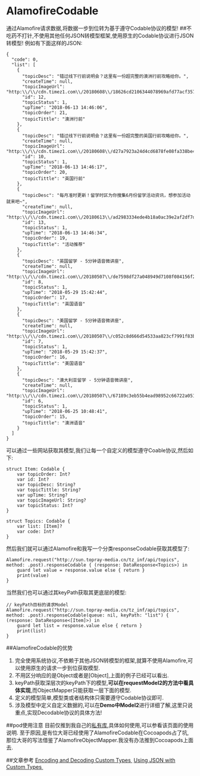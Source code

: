 # AlamofireCodable
通过Alamofire请求数据,将数据一步到位转为基于遵守Codable协议的模型!
##不吃药不打针,不使用其他任何JSON转模型框架,使用原生的Codable协议进行JSON转模型!
例如有下面这样的JSON:

```
{
  "code": 0,
  "list": [
    {
      "topicDesc": "错过线下行前说明会？这里有一份超完整的澳洲行前攻略给你。",
      "createTime": null,
      "topicImageUrl": "http:\\/\\/cdn.timez1.com\\/20180608\\/18626cd2106344078969afd77acf3572.jpg",
      "id": 12,
      "topicStatus": 1,
      "upTime": "2018-06-13 14:46:06",
      "topicOrder": 21,
      "topicTittle": "澳洲行前"
    },
    {
      "topicDesc": "错过线下行前说明会？这里有一份超完整的英国行前攻略给你。",
      "createTime": null,
      "topicImageUrl": "http:\\/\\/cdn.timez1.com\\/20180608\\/d27a7923a24d4cd6878fe08fa338be45.jpg",
      "id": 10,
      "topicStatus": 1,
      "upTime": "2018-06-13 14:46:17",
      "topicOrder": 20,
      "topicTittle": "英国行前"
    },
    {
      "topicDesc": "每月准时更新！留学时区为你搜集6月份留学活动资讯，想参加活动就来吧~",
      "createTime": null,
      "topicImageUrl": "http:\\/\\/cdn.timez1.com\\/20180613\\/ad2983334ede4b18a0ac39e2af2df7de.jpg",
      "id": 13,
      "topicStatus": 1,
      "upTime": "2018-06-13 14:46:34",
      "topicOrder": 19,
      "topicTittle": "活动推荐"
    },
    {
      "topicDesc": "英国留学 - 5分钟语音微讲座",
      "createTime": null,
      "topicImageUrl": "http:\\/\\/cdn.timez1.com\\/20180507\\/de7598df27a048949d7108f084156f2e.jpg",
      "id": 8,
      "topicStatus": 1,
      "upTime": "2018-05-29 15:42:44",
      "topicOrder": 17,
      "topicTittle": "英国语音"
    },
    {
      "topicDesc": "美国留学 - 5分钟语音微讲座",
      "createTime": null,
      "topicImageUrl": "http:\\/\\/cdn.timez1.com\\/20180507\\/c052c8d666d54533aa823cf7991f83b6.jpg",
      "id": 7,
      "topicStatus": 1,
      "upTime": "2018-05-29 15:42:37",
      "topicOrder": 16,
      "topicTittle": "美国语音"
    },
    {
      "topicDesc": "澳大利亚留学 - 5分钟语音微讲座",
      "createTime": null,
      "topicImageUrl": "http:\\/\\/cdn.timez1.com\\/20180507\\/67189c3eb55b4ead98952c66722a0515.jpg",
      "id": 6,
      "topicStatus": 1,
      "upTime": "2018-06-25 10:48:41",
      "topicOrder": 15,
      "topicTittle": "澳洲语音"
    }
  ]
}
```

可以通过一些网站获取其模型,我们让每一个自定义的模型遵守Coable协议,然后如下:

```
struct Item: Codable {
    var topicOrder: Int?
    var id: Int?
    var topicDesc: String?
    var topicTittle: String?
    var upTime: String?
    var topicImageUrl: String?
    var topicStatus: Int?
}

struct Topics: Codable {
    var list: [Item]?
    var code: Int?
}
```

然后我们就可以通过Alamofire和我写一个分类responseCodable获取其模型了:

```
Alamofire.request("http://sun.topray-media.cn/tz_inf/api/topics", method: .post).responseCodable { (response: DataResponse<Topics>) in
	guard let value = response.value else { return }
  	print(value)
}
```

当然我们也可以通过其keyPath获取其更底层的模型:

```
// keyPath目标的请求Model
Alamofire.request("http://sun.topray-media.cn/tz_inf/api/topics", method: .post).responseCodable(queue: nil, keyPath: "list") { (response: DataResponse<[Item]>) in
	guard let list = response.value else { return }
	print(list)
}
```
##AlamofireCodable的优势
1.	完全使用系统协议,不依赖于其他JSON转模型的框架,就算不使用Alamofire,可以使用原生的请求一步到位获取模型.
2. 不用区分响应的是Object或者是[Object],上面的例子已经可以看出.
3. keyPath获取深层次的keyPath下的模型,**可以在requestModel2的方法中看具体实现**,而ObjectMapper只能获取一层下面的模型.
4. 定义的模型简单,模型类或者结构体只需要遵守Codable协议即可.
5. 涉及模型中定义自定义数据的,可以在**Demo中Model2**进行详细了解,这里只说重点,实现Decodable协议的具体方法!

##pod使用注意
目前仅推到我自己的[私有库](https://github.com/seasonZhu/AlamofireCodable),具体如何使用,可以参看该页面的使用说明.
至于原因,是有位大哥已经使用了AlamofireCodable在Cocoapods占了坑,那位大哥的写法借鉴了AlamofireObjectMapper.我没有办法推到Cocoapods上面去.

##文章参考
[Encoding and Decoding Custom Types ](https://developer.apple.com/documentation/foundation/archives_and_serialization/encoding_and_decoding_custom_types)
[Using JSON with Custom Types ](https://developer.apple.com/documentation/foundation/archives_and_serialization/using_json_with_custom_types)


